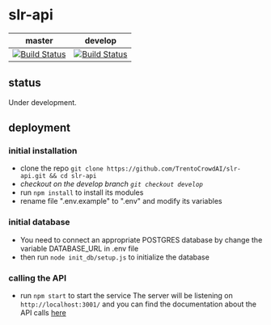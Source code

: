 # slr-api





| master  | develop      |
|---------|-------------|
| [![Build Status](https://travis-ci.com/TrentoCrowdAI/slr-api.svg?branch=master)](https://travis-ci.com/TrentoCrowdAI/slr-api)    | [![Build Status](https://travis-ci.com/TrentoCrowdAI/slr-api.svg?branch=develop)](https://travis-ci.com/TrentoCrowdAI/slr-api) |


## status

Under development.

## deployment

### initial installation
- clone the repo ```git clone https://github.com/TrentoCrowdAI/slr-api.git && cd slr-api```
- *checkout on the develop branch  ```git checkout develop```*
- run ```npm install``` to install its modules
- rename file ".env.example" to ".env" and modify its variables

### initial database
- You need to connect an appropriate POSTGRES database by change the variable DATABASE_URL in .env file
- then run ```node init_db/setup.js``` to initialize the database


### calling the API
- run ```npm start``` to start the service
The server will be listening on ```http://localhost:3001/``` and you can find the documentation about the API calls [here](https://ese1.docs.apiary.io/#reference)


